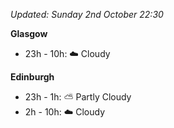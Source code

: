 *Updated: Sunday 2nd October 22:30*

**Glasgow**

* 23h - 10h: :cloud: Cloudy

**Edinburgh**

* 23h - 1h: :partly_sunny: Partly Cloudy
* 2h - 10h: :cloud: Cloudy
